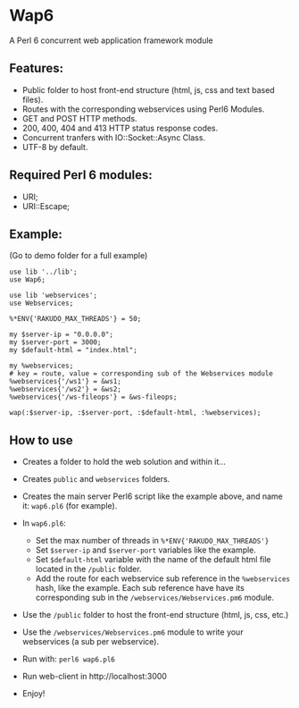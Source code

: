 # Wap6
A Perl 6 concurrent web application framework module

## Features:

- Public folder to host front-end structure (html, js, css and text based files).
- Routes with the corresponding webservices using Perl6 Modules.
- GET and POST HTTP methods.
- 200, 400, 404 and 413 HTTP status response codes.
- Concurrent tranfers with IO::Socket::Async Class.
- UTF-8 by default.

## Required Perl 6 modules:

- URI;
- URI::Escape;

## Example:
(Go to demo folder for a full example)
```Perl6
use lib '../lib';
use Wap6;

use lib 'webservices';
use Webservices;

%*ENV{'RAKUDO_MAX_THREADS'} = 50;

my $server-ip = "0.0.0.0";
my $server-port = 3000;
my $default-html = "index.html";

my %webservices;
# key = route, value = corresponding sub of the Webservices module
%webservices{'/ws1'} = &ws1;
%webservices{'/ws2'} = &ws2;
%webservices{'/ws-fileops'} = &ws-fileops;

wap(:$server-ip, :$server-port, :$default-html, :%webservices);
```

## How to use

- Creates a folder to hold the web solution and within it...
- Creates `public` and `webservices` folders.
- Creates the main server Perl6 script like the example above, and name it: `wap6.pl6` (for example).
- In `wap6.pl6`:
  - Set the max number of threads in `%*ENV{'RAKUDO_MAX_THREADS'}`
  - Set `$server-ip` and `$server-port` variables like the example.
  - Set `$default-html` variable with the name of the default html file located in the `/public` folder.
  - Add the route for each webservice sub reference in the `%webservices` hash, like the example. Each sub reference have have its corresponding sub in the `/webservices/Webservices.pm6` module.
- Use the `/public` folder to host the front-end structure (html, js, css, etc.)
- Use the `/webservices/Webservices.pm6` module to write your webservices (a sub per webservice).

- Run with: `perl6 wap6.pl6`
- Run web-client in http://localhost:3000
- Enjoy!
